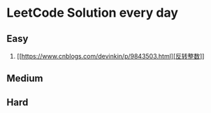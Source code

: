 # LeetCode Solution every day

## Easy
1. [[https://www.cnblogs.com/devinkin/p/9843503.html][反转整数]]
## Medium

## Hard
